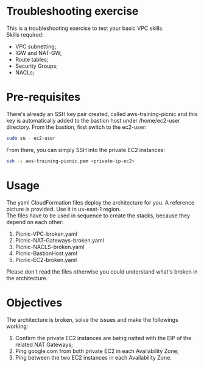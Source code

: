 # Troubleshooting exercise
This is a troubleshooting exercise to test your basic VPC skills.  
Skills required:  
- VPC subnetting;  
- IGW and NAT-GW;  
- Route tables;  
- Security Groups;  
- NACLs;  
  
# Pre-requisites
There's already an SSH key pair created, called aws-training-picnic and this key is automatically 
added to the bastion host under /home/ec2-user directory.
From the bastion, first switch to the ec2-user:
```bash
sudo su - ec2-user
```
From there, you can simply SSH into the private EC2 instances:
```bash
ssh -i aws-training-picnic.pem <private-ip-ec2>
```

# Usage
The yaml CloudFormation files deploy the architecture for you. A reference picture is provided. Use it in us-east-1 region.  
The files have to be used in sequence to create the stacks, because they depend on each other:  
1. Picnic-VPC-broken.yaml
2. Picnic-NAT-Gateways-broken.yaml  
3. Picnic-NACLS-broken.yaml
4. Picnic-BastionHost.yaml  
5. Picnic-EC2-broken.yaml  

Please don't read the files otherwise you could understand what's broken in the architecture. 

# Objectives
The architecture is broken, solve the issues and make the followings working:  
1. Confirm the private EC2 instances are being natted with the EIP of the related NAT Gateways;  
2. Ping google.com from both private EC2 in each Availability Zone;  
3. Ping between the two EC2 instances in each Availability Zone.

